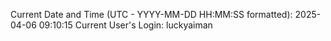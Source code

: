 Current Date and Time (UTC - YYYY-MM-DD HH:MM:SS formatted): 2025-04-06 09:10:15
Current User's Login: luckyaiman
